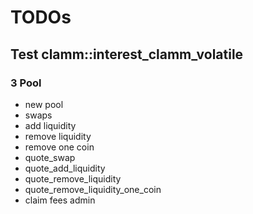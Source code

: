 # TODOs

## Test clamm::interest_clamm_volatile

### 3 Pool

- new pool
- swaps
- add liquidity
- remove liquidity
- remove one coin
- quote_swap
- quote_add_liquidity
- quote_remove_liquidity
- quote_remove_liquidity_one_coin
- claim fees admin
